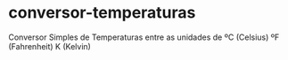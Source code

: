 # conversor-temperaturas
Conversor Simples de Temperaturas entre as unidades de ºC (Celsius) ºF (Fahrenheit)  K (Kelvin)
